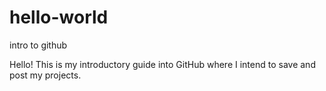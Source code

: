 # hello-world
intro to github

Hello! This is my introductory guide into GitHub where I intend to save and post my projects.
